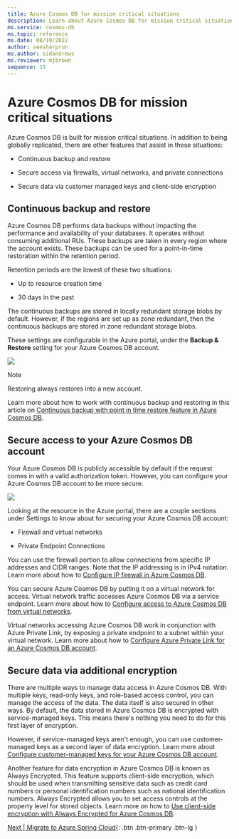 ```yaml
---
title: Azure Cosmos DB for mission critical situations
description: Learn about Azure Cosmos DB for mission critical situations.
ms.service: cosmos-db
ms.topic: reference
ms.date: 08/19/2022
author: seesharprun
ms.author: sidandrews
ms.reviewer: mjbrown
sequence: 15
---
```


# Azure Cosmos DB for mission critical situations

Azure Cosmos DB is built for mission critical situations. In addition to being globally replicated, there are other features that assist in these situations:

- Continuous backup and restore

- Secure access via firewalls, virtual networks, and private connections

- Secure data via customer managed keys and client-side encryption

## Continuous backup and restore

Azure Cosmos DB performs data backups without impacting the performance and availability of your databases. It operates without consuming additional RUs. These backups are taken in every region where the account exists. These backups can be used for a point-in-time restoration within the retention period.

Retention periods are the lowest of these two situations:

- Up to resource creation time

- 30 days in the past

The continuous backups are stored in locally redundant storage blobs by default. However, if the regions are set up as zone redundant, then the continuous backups are stored in zone redundant storage blobs.

These settings are configurable in the Azure portal, under the **Backup & Restore** setting for your Azure Cosmos DB account.

![](/media/image.png)

> [!NOTE]
> Restoring always restores into a new account.

Learn more about how to work with continuous backup and restoring in this article on [Continuous backup with point in time restore feature in Azure Cosmos DB](https://docs.microsoft.com/azure/cosmos-db/continuous-backup-restore-introduction).

## Secure access to your Azure Cosmos DB account

Your Azure Cosmos DB is publicly accessible by default if the request comes in with a valid authorization token. However, you can configure your Azure Cosmos DB account to be more secure.

![](/media/image2.png)

Looking at the resource in the Azure portal, there are a couple sections under Settings to know about for securing your Azure Cosmos DB account:

- Firewall and virtual networks

- Private Endpoint Connections

You can use the firewall portion to allow connections from specific IP addresses and CIDR ranges. Note that the IP addressing is in IPv4 notation. Learn more about how to [Configure IP firewall in Azure Cosmos DB](https://docs.microsoft.com/azure/cosmos-db/how-to-configure-firewall).

You can secure Azure Cosmos DB by putting it on a virtual network for access. Virtual network traffic accesses Azure Cosmos DB via a service endpoint. Learn more about how to [Configure access to Azure Cosmos DB from virtual networks](https://docs.microsoft.com/azure/cosmos-db/how-to-configure-vnet-service-endpoint).

Virtual networks accessing Azure Cosmos DB work in conjunction with Azure Private Link, by exposing a private endpoint to a subnet within your virtual network. Learn more about how to [Configure Azure Private Link for an Azure Cosmos DB account](https://docs.microsoft.com/azure/cosmos-db/how-to-configure-private-endpoints).

## Secure data via additional encryption

There are multiple ways to manage data access in Azure Cosmos DB. With multiple keys, read-only keys, and role-based access control, you can manage the access of the data. The data itself is also secured in other ways. By default, the data stored in Azure Cosmos DB is encrypted with service-managed keys. This means there's nothing you need to do for this first layer of encryption.

However, if service-managed keys aren't enough, you can use customer-managed keys as a second layer of data encryption. Learn more about [Configure customer-managed keys for your Azure Cosmos DB account](https://docs.microsoft.com/azure/cosmos-db/how-to-setup-cmk).

Another feature for data encryption in Azure Cosmos DB is known as Always Encrypted. This feature supports client-side encryption, which should be used when transmitting sensitive data such as credit card numbers or personal identification numbers such as national identification numbers. Always Encrypted allows you to set access controls at the property level for stored objects. Learn more on how to [Use client-side encryption with Always Encrypted for Azure Cosmos DB](https://docs.microsoft.com/azure/cosmos-db/how-to-always-encrypted?tabs=java).

[Next &#124; Migrate to Azure Spring Cloud](migrate-to-azure-spring-cloud.md){: .btn .btn-primary .btn-lg }
